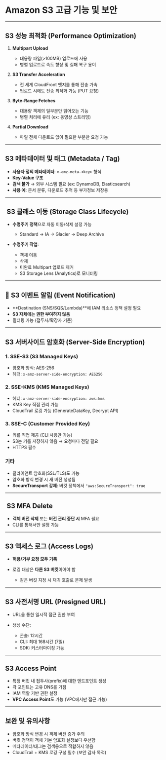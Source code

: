 # Amazon S3 고급 기능 및 보안 
---

## S3 성능 최적화 (Performance Optimization)

1. **Multipart Upload**

   * 대용량 파일(>100MB) 업로드에 사용
   * 병렬 업로드로 속도 향상 및 실패 복구 용이

2. **S3 Transfer Acceleration**

   * 전 세계 CloudFront 엣지를 통해 전송 가속
   * 업로드 시에도 전송 최적화 가능 (PUT 요청)

3. **Byte-Range Fetches**

   * 대용량 객체의 일부분만 읽어오는 기능
   * 병렬 처리에 유리 (ex: 동영상 스트리밍)

4. **Partial Download**

   * 파일 전체 다운로드 없이 필요한 부분만 요청 가능

---

##  S3 메타데이터 및 태그 (Metadata / Tag)

* **사용자 정의 메타데이터**: `x-amz-meta-<key>` 형식
* **Key-Value 구조**
* **검색 불가** → 외부 시스템 필요 (ex: DynamoDB, Elasticsearch)
* **사용 예**: 문서 분류, 다운로드 추적 등 부가정보 저장용

---

## ️ S3 클래스 이동 (Storage Class Lifecycle)

* **수명주기 정책**으로 자동 이동/삭제 설정 가능

  * Standard → IA → Glacier → Deep Archive
* **수명주기 작업**:

  * 객체 이동
  * 삭제
  * 미완료 Multipart 업로드 제거
  * S3 Storage Lens (Analytics)로 모니터링

---

## 🚨 S3 이벤트 알림 (Event Notification)

* \*\*Destination (SNS/SQS/Lambda)\*\*에 IAM 리소스 정책 설정 필요
* **S3 자체에는 권한 부여하지 않음**
* 필터링 가능 (접두사/확장자 기준)

---

##  S3 서버사이드 암호화 (Server-Side Encryption)

### 1. SSE-S3 (S3 Managed Keys)

* 암호화 방식: AES-256
* 헤더: `x-amz-server-side-encryption: AES256`

### 2. SSE-KMS (KMS Managed Keys)

* 헤더: `x-amz-server-side-encryption: aws:kms`
* KMS Key 직접 관리 가능
* CloudTrail 로깅 가능 (GenerateDataKey, Decrypt API)

### 3. SSE-C (Customer Provided Key)

* 키를 직접 제공 (CLI 사용만 가능)
* S3는 키를 저장하지 않음 → 요청마다 전달 필요
* HTTPS 필수

### 기타

* 클라이언트 암호화(SSL/TLS)도 가능
* 암호화 방식 변경 시 새 버전 생성됨
* **SecureTransport 강제**: 버킷 정책에서 `"aws:SecureTransport": true`

---

## ️ S3 MFA Delete

* **객체 버전 삭제** 또는 **버전 관리 중단 시** MFA 필요
* CLI를 통해서만 설정 가능

---

## S3 액세스 로그 (Access Logs)

* **허용/거부 요청 모두 기록**
* 로깅 대상은 **다른 S3 버킷**이어야 함

  * 같은 버킷 지정 시 재귀 호출로 문제 발생

---

##  S3 사전서명 URL (Presigned URL)

* URL을 통한 일시적 접근 권한 부여
* 생성 수단:

  * 콘솔: 12시간
  * CLI: 최대 168시간 (7일)
  * SDK: 커스터마이징 가능

---

##  S3 Access Point

* 특정 버킷 내 접두사(prefix)에 대한 엔드포인트 생성
* 각 포인트는 고유 DNS를 가짐
* IAM 역할 기반 권한 설정
* **VPC Access Point**도 가능 (VPC에서만 접근 가능)

---

##  보완 및 유의사항

* 암호화 방식 변경 시 객체 버전 증가 주의
* 버킷 정책이 객체 기본 암호화 설정보다 우선함
* 메타데이터/태그는 검색용으로 적합하지 않음
* CloudTrail + KMS 로깅 구성 필수 (보안 감사 목적)
